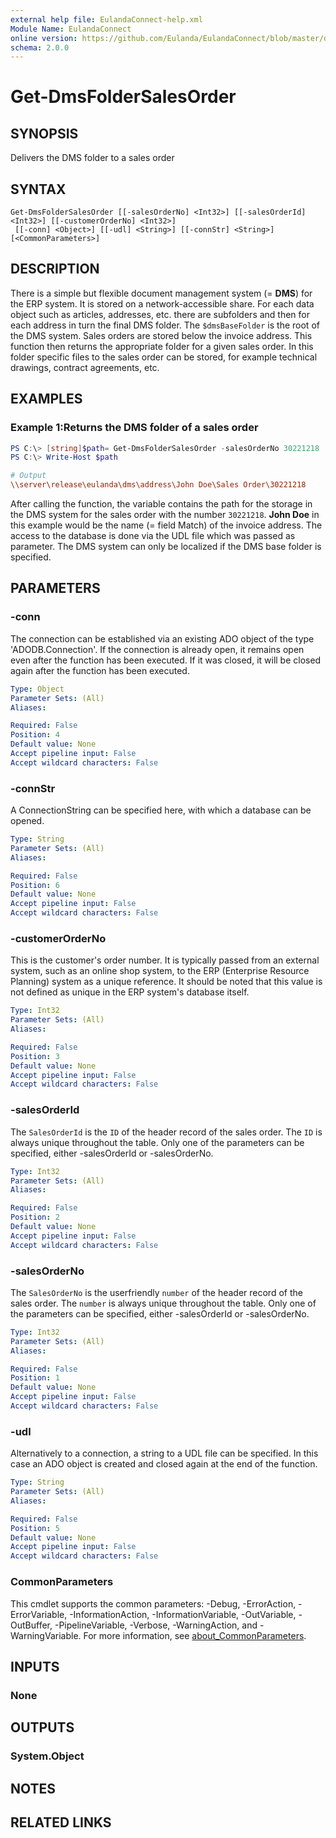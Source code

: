 ```yaml
---
external help file: EulandaConnect-help.xml
Module Name: EulandaConnect
online version: https://github.com/Eulanda/EulandaConnect/blob/master/docs/Get-DmsFolderSalesOrder.md
schema: 2.0.0
---
```


# Get-DmsFolderSalesOrder

## SYNOPSIS
Delivers the DMS folder to a sales order

## SYNTAX

```
Get-DmsFolderSalesOrder [[-salesOrderNo] <Int32>] [[-salesOrderId] <Int32>] [[-customerOrderNo] <Int32>]
 [[-conn] <Object>] [[-udl] <String>] [[-connStr] <String>] [<CommonParameters>]
```

## DESCRIPTION
There is a simple but flexible document management system (= **DMS**) for the ERP system. It is stored on a network-accessible share. For each data object such as articles, addresses, etc. there are subfolders and then for each address in turn the final DMS folder. The `$dmsBaseFolder` is the root of the DMS system. Sales orders are stored below the invoice address. 
This function then returns the appropriate folder for a given sales order. In this folder specific files to the sales order can be stored, for example technical drawings, contract agreements, etc.

## EXAMPLES

### Example 1:Returns the DMS folder of a sales order
```powershell
PS C:\> [string]$path= Get-DmsFolderSalesOrder -salesOrderNo 30221218  -dmsBaseFolder '\\server\release\eulanda\dms' -udl "C:\temp\Eulanda_1 JohnDoe.udl"
PS C:\> Write-Host $path
```

```ini
# Output
\\server\release\eulanda\dms\address\John Doe\Sales Order\30221218
```

After calling the function, the variable contains the path for the storage in the DMS system for the sales order with the number `30221218`. **John Doe** in this example would be the name (= field Match) of the invoice address. The access to the database is done via the UDL file which was passed as parameter. The DMS system can only be localized if the DMS base folder is specified.

## PARAMETERS

### -conn
The connection can be established via an existing ADO object of the type 'ADODB.Connection'. If the connection is already open, it remains open even after the function has been executed. If it was closed, it will be closed again after the function has been executed.

```yaml
Type: Object
Parameter Sets: (All)
Aliases:

Required: False
Position: 4
Default value: None
Accept pipeline input: False
Accept wildcard characters: False
```

### -connStr
A ConnectionString can be specified here, with which a database can be opened.

```yaml
Type: String
Parameter Sets: (All)
Aliases:

Required: False
Position: 6
Default value: None
Accept pipeline input: False
Accept wildcard characters: False
```

### -customerOrderNo
This is the customer's order number. It is typically passed from an external system, such as an online shop system, to the ERP (Enterprise Resource Planning) system as a unique reference. It should be noted that this value is not defined as unique in the ERP system's database itself.

```yaml
Type: Int32
Parameter Sets: (All)
Aliases:

Required: False
Position: 3
Default value: None
Accept pipeline input: False
Accept wildcard characters: False
```

### -salesOrderId
The `SalesOrderId` is the `ID` of the header record of the sales order. The `ID` is always unique throughout the table. Only one of the parameters can be specified, either -salesOrderId or -salesOrderNo.

```yaml
Type: Int32
Parameter Sets: (All)
Aliases:

Required: False
Position: 2
Default value: None
Accept pipeline input: False
Accept wildcard characters: False
```

### -salesOrderNo
The `SalesOrderNo` is the userfriendly `number` of the header record of the sales order. The `number` is always unique throughout the table. Only one of the parameters can be specified, either -salesOrderId or -salesOrderNo.

```yaml
Type: Int32
Parameter Sets: (All)
Aliases:

Required: False
Position: 1
Default value: None
Accept pipeline input: False
Accept wildcard characters: False
```

### -udl
Alternatively to a connection, a string to a UDL file can be specified. In this case an ADO object is created and closed again at the end of the function.

```yaml
Type: String
Parameter Sets: (All)
Aliases:

Required: False
Position: 5
Default value: None
Accept pipeline input: False
Accept wildcard characters: False
```

### CommonParameters
This cmdlet supports the common parameters: -Debug, -ErrorAction, -ErrorVariable, -InformationAction, -InformationVariable, -OutVariable, -OutBuffer, -PipelineVariable, -Verbose, -WarningAction, and -WarningVariable. For more information, see [about_CommonParameters](http://go.microsoft.com/fwlink/?LinkID=113216).

## INPUTS

### None

## OUTPUTS

### System.Object
## NOTES

## RELATED LINKS
